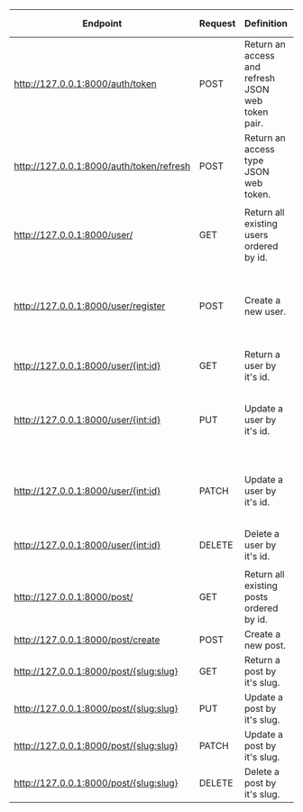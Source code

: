 | **Endpoint**                             | **Request** | **Definition**                                    | **Authentication<br />Permissions**    | **In data**                                                                     |
|------------------------------------------|-------------|---------------------------------------------------|----------------------------------------|---------------------------------------------------------------------------------|
| http://127.0.0.1:8000/auth/token         | POST        | Return an access and refresh JSON web token pair. | -                                      | Required: [username, password]                                                  |
| http://127.0.0.1:8000/auth/token/refresh | POST        | Return an access type JSON web token.             | -                                      | Required: [refresh]                                                             |
|                                          |             |                                                   |                                        |                                                                                 |
| http://127.0.0.1:8000/user/              | GET         | Return all existing users ordered by id.          | JWTAuthentication<br />IsAdminUser     |                                                                                 |
| http://127.0.0.1:8000/user/register      | POST        | Create a new user.                                | -<br />AllowAny                        | Required: [username, password]  <br /> Optional: [first_name, last_name, email] |
| http://127.0.0.1:8000/user/{int:id}      | GET         | Return a user by it's id.                         | JWTAuthentication<br />IsAuthenticated |                                                                                 |
| http://127.0.0.1:8000/user/{int:id}      | PUT         | Update a user by it's id.                         | JWTAuthentication<br />IsAuthenticated | Required: [username, password, first_name, last_name, email]                    |
| http://127.0.0.1:8000/user/{int:id}      | PATCH       | Update a user by it's id.                         | JWTAuthentication<br />IsAuthenticated | Optional: [username, password, first_name, last_name, email]                    |
| http://127.0.0.1:8000/user/{int:id}      | DELETE      | Delete a user by it's id.                         | JWTAuthentication<br />IsAuthenticated |                                                                                 |
|                                          |             |                                                   |                                        |                                                                                 |
| http://127.0.0.1:8000/post/              | GET         | Return all existing posts ordered by id.          | JWTAuthentication<br />IsAdminUser     |                                                                                 |
| http://127.0.0.1:8000/post/create        | POST        | Create a new post.                                | JWTAuthentication<br />IsAuthenticated | Required: [title, body]                                                         |
| http://127.0.0.1:8000/post/{slug:slug}   | GET         | Return a post by it's slug.                       | JWTAuthentication<br />IsAuthenticated |                                                                                 |
| http://127.0.0.1:8000/post/{slug:slug}   | PUT         | Update a post by it's slug.                       | JWTAuthentication<br />IsAuthenticated | Required: [title, body]                                                         |
| http://127.0.0.1:8000/post/{slug:slug}   | PATCH       | Update a post by it's slug.                       | JWTAuthentication<br />IsAuthenticated | Optional: [title, body]                                                         |
| http://127.0.0.1:8000/post/{slug:slug}   | DELETE      | Delete a post by it's slug.                       | JWTAuthentication<br />IsAuthenticated |                 
